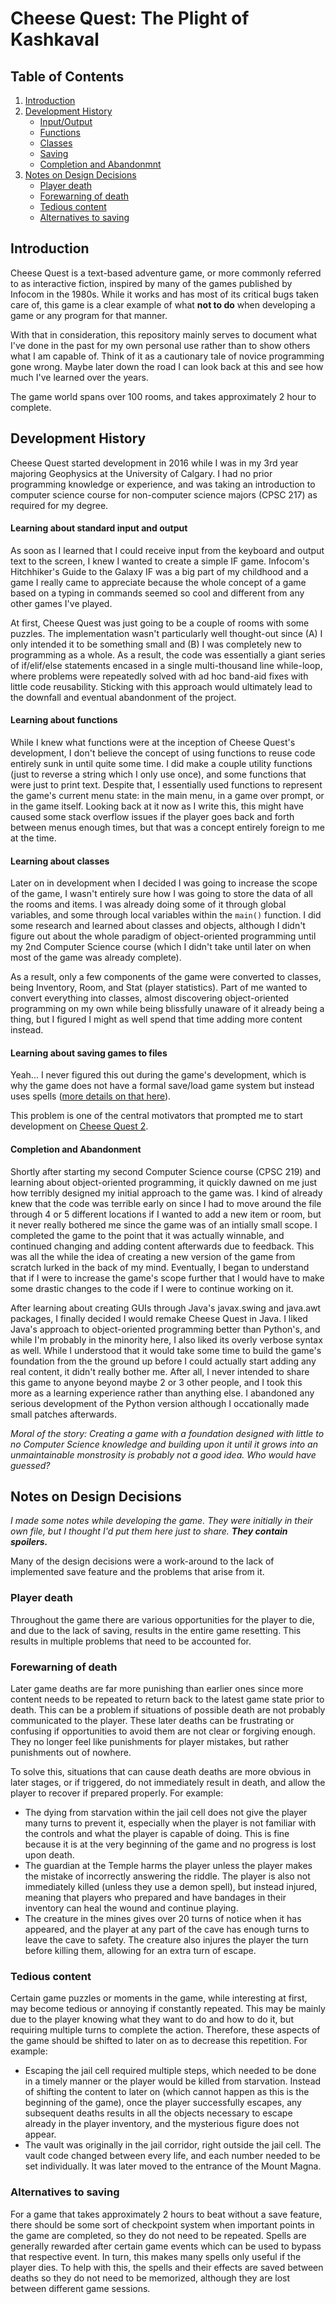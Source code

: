 Cheese Quest: The Plight of Kashkaval
====================================

Table of Contents
-----------------
1. [Introduction](#introduction)
2. [Development History](#development-history)
    - [Input/Output](#learning-about-standard-input-and-output)
    - [Functions](#learning-about-functions)
    - [Classes](#learning-about-classes)
    - [Saving](#learning-about-saving-games-to-files)
    - [Completion and Abandonmnt](#completion-and-abandonment)
3. [Notes on Design Decisions](#notes-on-design-decisions)
    - [Player death](#player-death)
    - [Forewarning of death](#forewarning-of-death)
    - [Tedious content](#tedious-content)
    - [Alternatives to saving](#alternatives-to-saving)

Introduction
------------
Cheese Quest is a text-based adventure game, or more commonly referred to as interactive fiction, inspired by many of the games published by Infocom in the 1980s.
While it works and has most of its critical bugs taken care of, this game is a clear example of what **not to do** when developing a game or any program for that manner.

With that in consideration, this repository mainly serves to document what I've done in the past for my own personal use rather than to show others what I am capable of.
Think of it as a cautionary tale of novice programming gone wrong.
Maybe later down the road I can look back at this and see how much I've learned over the years.

The game world spans over 100 rooms, and takes approximately 2 hour to complete.

Development History
-------------------

Cheese Quest started development in 2016 while I was in my 3rd year majoring Geophysics at the University of Calgary.
I had no prior programming knowledge or experience, and was taking an introduction to computer science course for non-computer science majors (CPSC 217) as required for my degree.

#### Learning about standard input and output
As soon as I learned that I could receive input from the keyboard and output text to the screen, I knew I wanted to create a simple IF game.
Infocom's Hitchhiker's Guide to the Galaxy IF was a big part of my childhood and a game I really came to appreciate because the whole concept of a game based on a typing in commands seemed so cool and different from any other games I've played.

At first, Cheese Quest was just going to be a couple of rooms with some puzzles.
The implementation wasn't particularly well thought-out since (A) I only intended it to be something small and (B) I was completely new to programming as a whole.
As a result, the code was essentially a giant series of if/elif/else statements encased in a single multi-thousand line while-loop, where problems were repeatedly solved with ad hoc band-aid fixes with little code reusability.
Sticking with this approach would ultimately lead to the downfall and eventual abandonment of the project.

#### Learning about functions
While I knew what functions were at the inception of Cheese Quest's development, I don't believe the concept of using functions to reuse code entirely sunk in until quite some time.
I did make a couple utility functions (just to reverse a string which I only use once), and some functions that were just to print text.
Despite that, I essentially used functions to represent the game's current menu state: in the main menu, in a game over prompt, or in the game itself.
Looking back at it now as I write this, this might have caused some stack overflow issues if the player goes back and forth between menus enough times, but that was a concept entirely foreign to me at the time.

#### Learning about classes
Later on in development when I decided I was going to increase the scope of the game, I wasn't entirely sure how I was going to store the data of all the rooms and items.
I was already doing some of it through global variables, and some through local variables within the `main()` function.
I did some research and learned about classes and objects, although I didn't figure out about the whole paradigm of object-oriented programming until my 2nd Computer Science course (which I didn't take until later on when most of the game was already complete).

As a result, only a few components of the game were converted to classes, being Inventory, Room, and Stat (player statistics).
Part of me wanted to convert everything into classes, almost discovering object-oriented programming on my own while being blissfully unaware of it already being a thing, but I figured I might as well spend that time adding more content instead.

#### Learning about saving games to files
Yeah... I never figured this out during the game's development, which is why the game does not have a formal save/load game system but instead uses spells ([more details on that here](#alternatives-to-saving)).

This problem is one of the central motivators that prompted me to start development on [Cheese Quest 2](https://github.com/EvanQuan/CheeseQuest2).

#### Completion and Abandonment
Shortly after starting my second Computer Science course (CPSC 219) and learning about object-oriented programming, it quickly dawned on me just how terribly designed my initial approach to the game was.
I kind of already knew that the code was terrible early on since I had to move around the file through 4 or 5 different locations if I wanted to add a new item or room, but it never really bothered me since the game was of an intially small scope.
I completed the game to the point that it was actually winnable, and continued changing and adding content afterwards due to feedback.
This was all the while the idea of creating a new version of the game from scratch lurked in the back of my mind.
Eventually, I began to understand that if I were to increase the game's scope further that I would have to make some drastic changes to the code if I were to continue working on it.

After learning about creating GUIs through Java's javax.swing and java.awt packages, I finally decided I would remake Cheese Quest in Java.
I liked Java's approach to object-oriented programming better than Python's, and while I'm probably in the minority here, I also liked its overly verbose syntax as well.
While I understood that it would take some time to build the game's foundation from the the ground up before I could actually start adding any real content, it didn't really bother me.
After all, I never intended to share this game to anyone beyond maybe 2 or 3 other people, and I took this more as a learning experience rather than anything else.
I abandoned any serious development of the Python version although I occationally made small patches afterwards.

*Moral of the story: Creating a game with a foundation designed with little to no Computer Science knowledge and building upon it until it grows into an unmaintainable monstrosity is probably not a good idea. Who would have guessed?*

## Notes on Design Decisions
*I made some notes while developing the game. They were initially in their own file, but I thought I'd put them here just to share.
**They contain spoilers.***

Many of the design decisions were a work-around to the lack of implemented save feature and the problems that arise from it.
### Player death
Throughout the game there are various opportunities for the player to die, and due to the lack of saving, results in the entire game resetting. This results in multiple problems that need to be accounted for.
### Forewarning of death
Later game deaths are far more punishing than earlier ones since more content needs to be repeated to return back to the latest game state prior to death. This can be a problem if situations of possible death are not probably communicated to the player. These later deaths can be frustrating or confusing if opportunities to avoid them are not clear or forgiving enough. They no longer feel like punishments for player mistakes, but rather punishments out of nowhere.

To solve this, situations that can cause death deaths are more obvious in later stages, or if triggered, do not immediately result in death, and allow the player to recover if prepared properly. For example:
- The dying from starvation within the jail cell does not give the player many turns to prevent it, especially when the player is not familiar with the controls and what the player is capable of doing. This is fine because it is at the very beginning of the game and no progress is lost upon death.
- The guardian at the Temple harms the player unless the player makes the mistake of incorrectly answering the riddle. The player is also not immediately killed (unless they use a demon spell), but instead injured, meaning that players who prepared and have bandages in their inventory can heal the wound and continue playing.
- The creature in the mines gives over 20 turns of notice when it has appeared, and the player at any part of the cave has enough turns to leave the cave to safety. The creature also injures the player the turn before killing them, allowing for an extra turn of escape.
### Tedious content
Certain game puzzles or moments in the game, while interesting at first, may become tedious or annoying if constantly repeated. This may be mainly due to the player knowing what they want to do and how to do it, but requiring multiple turns to complete the action. Therefore, these aspects of the game should be shifted to later on as to decrease this repetition. For example:
- Escaping the jail cell required multiple steps, which needed to be done in a timely manner or the player would be killed from starvation. Instead of shifting the content to later on (which cannot happen as this is the beginning of the game), once the player successfully escapes, any subsequent deaths results in all the objects necessary to escape already in the player inventory, and the mysterious figure does not appear.
- The vault was originally in the jail corridor, right outside the jail cell. The vault code changed between every life, and each number needed to be set individually. It was later moved to the entrance of the Mount Magna.
### Alternatives to saving
For a game that takes approximately 2 hours to beat without a save feature, there should be some sort of checkpoint system when important points in the game are completed, so they do not need to be repeated. Spells are generally rewarded after certain game events which can be used to bypass that respective event. In turn, this makes many spells only useful if the player dies. To help with this, the spells and their effects are saved between deaths so they do not need to be memorized, although they are lost between different game sessions.
